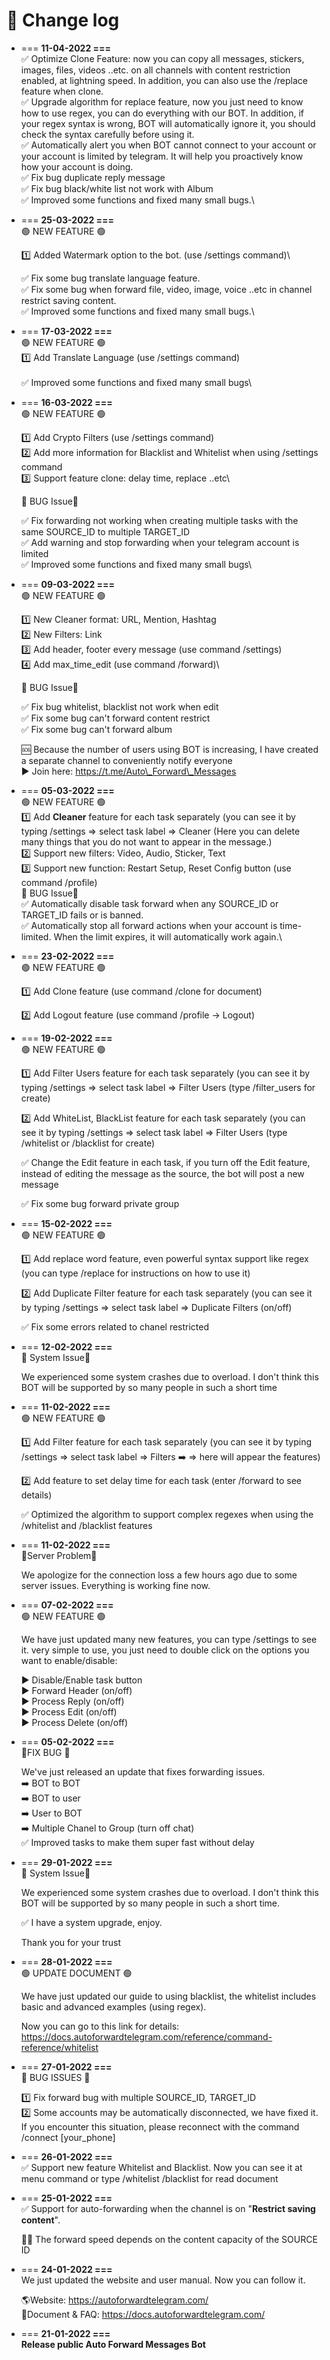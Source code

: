 # 📔 Change log

* \=== **11-04-2022 ===**\
  ✅ Optimize Clone Feature: now you can copy all messages, stickers, images, files, videos ..etc. on all channels with content restriction enabled, at lightning speed. In addition, you can also use the /replace feature when clone.\
  ✅ Upgrade algorithm for replace feature, now you just need to know how to use regex, you can do everything with our BOT. In addition, if your regex syntax is wrong, BOT will automatically ignore it, you should check the syntax carefully before using it.\
  ✅ Automatically alert you when BOT cannot connect to your account or your account is limited by telegram. It will help you proactively know how your account is doing.\
  ✅ Fix bug duplicate reply message \
  ✅ Fix bug black/white list not work with Album\
  ✅ Improved some functions and fixed many small bugs.\

*   \=== **25-03-2022 ===**\
    🟢 NEW FEATURE 🟢

    1️⃣ Added Watermark option to the bot. (use /settings command)\


    ✅ Fix some bug translate language feature.\
    ✅ Fix some bug when forward file, video, image, voice ..etc in channel restrict saving content. \
    ✅ Improved some functions and fixed many small bugs.\

* \=== **17-03-2022 ===**\
  🟢 NEW FEATURE 🟢\
  1️⃣ Add Translate Language (use /settings command) \
  \
  ✅ Improved some functions and fixed many small bugs\

*   \=== **16-03-2022 ===**\
    🟢 NEW FEATURE 🟢

    1️⃣ Add Crypto Filters (use /settings command) \
    2️⃣ Add more information for Blacklist and Whitelist when using /settings command \
    3️⃣ Support feature clone: delay time, replace ..etc\


    🛑 BUG Issue🛑

    ✅ Fix forwarding not working when creating multiple tasks with the same SOURCE\_ID to multiple TARGET\_ID \
    ✅ Add warning and stop forwarding when your telegram account is limited \
    ✅ Improved some functions and fixed many small bugs\

*   \=== **09-03-2022 ===**\
    🟢 NEW FEATURE 🟢

    1️⃣ New Cleaner format: URL, Mention, Hashtag \
    2️⃣ New Filters: Link \
    3️⃣ Add header, footer every message (use command /settings) \
    4️⃣ Add max\_time\_edit (use command /forward)\


    🛑 BUG Issue🛑

    ✅ Fix bug whitelist, blacklist not work when edit \
    ✅ Fix some bug can't forward content restrict \
    ✅ Fix some bug can't forward album

    🆘 Because the number of users using BOT is increasing, I have created a separate channel to conveniently notify everyone \
    ▶️ Join here: https://t.me/Auto\_Forward\_Messages
* \=== **05-03-2022 ===**\
  🟢 NEW FEATURE 🟢\
  1️⃣ Add **Cleaner** feature for each task separately (you can see it by typing /settings => select task label => Cleaner (Here you can delete many things that you do not want to appear in the message.)\
  2️⃣ Support new filters: Video, Audio, Sticker, Text\
  3️⃣ Support new function: Restart Setup, Reset Config button (use command /profile)\
  🛑 BUG Issue🛑\
  ✅ Automatically disable task forward when any SOURCE\_ID or TARGET\_ID fails or is banned.\
  ✅ Automatically stop all forward actions when your account is time-limited. When the limit expires, it will automatically work again.\

*   \=== **23-02-2022 ===**\
    🟢 NEW FEATURE 🟢

    1️⃣ Add Clone feature (use command /clone for document)

    2️⃣ Add Logout feature (use command /profile -> Logout)
*   \=== **19-02-2022 ===**\
    🟢 NEW FEATURE 🟢

    1️⃣ Add Filter Users feature for each task separately (you can see it by typing /settings => select task label => Filter Users (type /filter\_users for create)

    2️⃣ Add WhiteList, BlackList feature for each task separately (you can see it by typing /settings => select task label => Filter Users (type /whitelist or /blacklist for create)

    ✅ Change the Edit feature in each task, if you turn off the Edit feature, instead of editing the message as the source, the bot will post a new message

    ✅ Fix some bug forward private group
*   \=== **15-02-2022 ===**\
    🟢 NEW FEATURE 🟢

    1️⃣ Add replace word feature, even powerful syntax support like regex (you can type /replace for instructions on how to use it)

    2️⃣ Add Duplicate Filter feature for each task separately (you can see it by typing /settings => select task label => Duplicate Filters (on/off)

    ✅ Fix some errors related to chanel restricted
*   \=== **12-02-2022 ===**\
    🛑 System Issue🛑

    We experienced some system crashes due to overload. I don't think this BOT will be supported by so many people in such a short time
*   \=== **11-02-2022 ===**\
    🟢 NEW FEATURE 🟢

    1️⃣ Add Filter feature for each task separately (you can see it by typing /settings => select task label => Filters ➡️ => here will appear the features)

    2️⃣ Add feature to set delay time for each task (enter /forward to see details)

    ✅ Optimized the algorithm to support complex regexes when using the /whitelist and /blacklist features
*   \=== **11-02-2022 ===**\
    🛑Server Problem🛑

    We apologize for the connection loss a few hours ago due to some server issues. Everything is working fine now.
*   \=== **07-02-2022 ===**\
    🟢 NEW FEATURE 🟢

    We have just updated many new features, you can type /settings to see it. very simple to use, you just need to double click on the options you want to enable/disable:

    ▶️ Disable/Enable task button \
    ▶️ Forward Header (on/off) \
    ▶️ Process Reply (on/off) \
    ▶️ Process Edit (on/off) \
    ▶️ Process Delete (on/off)
*   \=== **05-02-2022 ===**\
    🛑FIX BUG 🛑

    We've just released an update that fixes forwarding issues. \
    ➡️ BOT to BOT \
    ➡️ BOT to user \
    ➡️ User to BOT \
    ➡️ Multiple Chanel to Group (turn off chat) \
    ✅ Improved tasks to make them super fast without delay
*   \=== **29-01-2022 ===**\
    🛑 System Issue🛑

    We experienced some system crashes due to overload. I don't think this BOT will be supported by so many people in such a short time.

    ✅ I have a system upgrade, enjoy.

    Thank you for your trust
*   \=== **28-01-2022 ===**\
    🟢 UPDATE DOCUMENT 🟢

    We have just updated our guide to using blacklist, the whitelist includes basic and advanced examples (using regex).

    Now you can go to this link for details: https://docs.autoforwardtelegram.com/reference/command-reference/whitelist
*   \=== **27-01-2022 ===**\
    🛑 BUG ISSUES 🛑

    1️⃣ Fix forward bug with multiple SOURCE\_ID, TARGET\_ID \
    2️⃣ Some accounts may be automatically disconnected, we have fixed it. \
    If you encounter this situation, please reconnect with the command /connect \[your\_phone]
* \=== **26-01-2022 ===**\
  ✅ Support new feature Whitelist and Blacklist. Now you can see it at menu command or type /whitelist /blacklist for read document
*   \=== **25-01-2022 ===**\
    ✅ Support for auto-forwarding when the channel is on "**Restrict saving content**".

    👍🏻 The forward speed depends on the content capacity of the SOURCE ID
*   \=== **24-01-2022 ===**\
    We just updated the website and user manual. Now you can follow it.

    🌎Website: https://autoforwardtelegram.com/ \
    📖Document & FAQ: https://docs.autoforwardtelegram.com/
* \=== **21-01-2022 ===**\
  **Release public Auto Forward Messages Bot**
